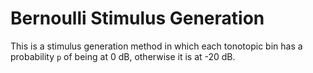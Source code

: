 # Bernoulli Stimulus Generation

This is a stimulus generation method in which each tonotopic bin has a probability `p` of being at 0 dB, otherwise it is at -20 dB.